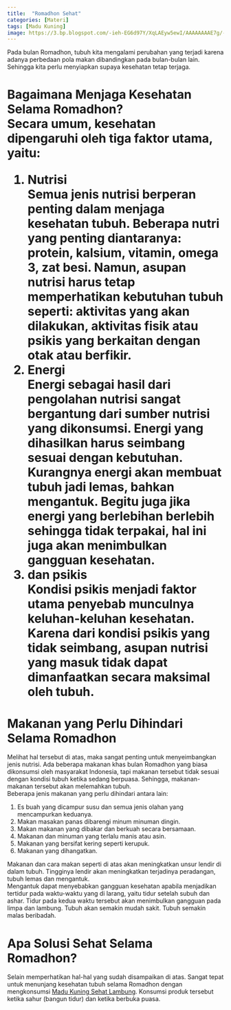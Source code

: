 ```yaml
---
title:  "Romadhon Sehat"
categories: [Materi]
tags: [Madu Kuning]
image: https://3.bp.blogspot.com/-ieh-EG6d97Y/XqLAEyw5ewI/AAAAAAAAE7g/-cM1QdvStDcr2aZARiNcAmRpZa_lbmSwgCPcBGAsYHg/s1600/202004-mho-romadhon-sehat.png
---
```


<div>Pada bulan Romadhon, tubuh kita mengalami perubahan yang terjadi karena adanya perbedaan pola makan dibandingkan pada bulan-bulan lain. Sehingga kita perlu menyiapkan supaya kesehatan tetap terjaga.</div>

<h1>Bagaimana Menjaga Kesehatan Selama Romadhon?

<div>Secara umum, kesehatan dipengaruhi oleh tiga faktor utama, yaitu:</div>

<ol><li>Nutrisi
<div>Semua jenis nutrisi berperan penting dalam menjaga kesehatan tubuh. Beberapa nutri yang penting diantaranya: protein, kalsium, vitamin, omega 3, zat besi. Namun, asupan nutrisi harus tetap memperhatikan kebutuhan tubuh seperti: aktivitas yang akan dilakukan, aktivitas fisik atau psikis yang berkaitan dengan otak atau berfikir.</div></li>
<li>Energi
<div>Energi sebagai hasil dari pengolahan nutrisi sangat bergantung dari sumber nutrisi yang dikonsumsi. Energi yang dihasilkan harus seimbang sesuai dengan kebutuhan. Kurangnya energi akan membuat tubuh jadi lemas, bahkan mengantuk. Begitu juga jika energi yang berlebihan berlebih sehingga tidak terpakai, hal ini juga akan menimbulkan gangguan kesehatan.</div></li>
<li>dan psikis
<div>Kondisi psikis menjadi faktor utama penyebab munculnya keluhan-keluhan kesehatan. Karena dari kondisi psikis yang tidak seimbang, asupan nutrisi yang masuk tidak dapat dimanfaatkan secara maksimal oleh tubuh.</div></li></ol>

<h1>Makanan yang Perlu Dihindari Selama Romadhon</h1>

<div>Melihat hal tersebut di atas, maka sangat penting untuk menyeimbangkan jenis nutrisi. Ada beberapa makanan khas bulan Romadhon yang biasa dikonsumsi oleh masyarakat Indonesia, tapi makanan tersebut tidak sesuai dengan kondisi tubuh ketika sedang berpuasa. Sehingga, makanan-makanan tersebut akan melemahkan tubuh.</div>

<div>Beberapa jenis makanan yang perlu dihindari antara lain:</div>

<ol>
<li>Es buah yang dicampur susu dan semua jenis olahan yang mencampurkan keduanya.</li>
<li>Makan masakan panas dibarengi minum minuman dingin.</li>
<li>Makan makanan yang dibakar dan berkuah secara bersamaan.</li>
<li>Makanan dan minuman yang terlalu manis atau asin.</li>
<li>Makanan yang bersifat kering seperti kerupuk.</li>
<li>Makanan yang dihangatkan.</li>
</ol>

<div>Makanan dan cara makan seperti di atas akan meningkatkan unsur lendir di dalam tubuh. Tingginya lendir akan meningkatkan terjadinya peradangan, tubuh lemas dan mengantuk.</div>

<div>Mengantuk dapat menyebabkan gangguan kesehatan apabila menjadikan tertidur pada waktu-waktu yang di larang, yaitu tidur setelah subuh dan ashar. Tidur pada kedua waktu tersebut akan menimbulkan gangguan pada limpa dan lambung. Tubuh akan semakin mudah sakit. Tubuh semakin malas beribadah.</div>

<h1>Apa Solusi Sehat Selama Romadhon?</h1>

<div>Selain memperhatikan hal-hal yang sudah disampaikan di atas. Sangat tepat untuk menunjang kesehatan tubuh selama Romadhon dengan mengkonsumsi <a href="/produk/madu-kuning-sehat-lambung" title="Madu Kuning Sehat Lambung">Madu Kuning Sehat Lambung</a>. Konsumsi produk tersebut ketika sahur (bangun tidur) dan ketika berbuka puasa.</div>